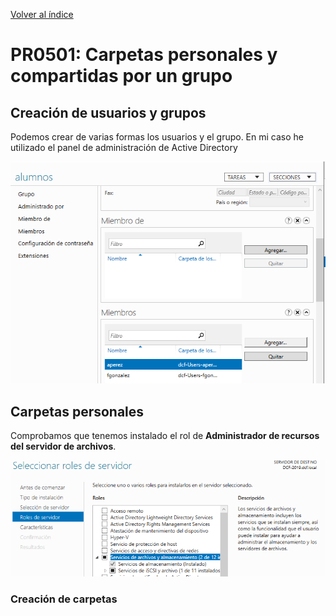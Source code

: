 [Volver al índice](../index.md)

# PR0501: Carpetas personales y compartidas por un grupo

## Creación de usuarios y grupos

Podemos crear de varias formas los usuarios y el grupo. En mi caso he utilizado el panel de administración de Active Directory

![Gruposyusuarios](imagenes/Grupoyusuarioscreados.png)

## Carpetas personales

Comprobamos que tenemos instalado el rol de **Administrador de recursos del servidor de archivos**.

![Sistema de archivos](imagenes/Sistemaarchivos.png)

### Creación de carpetas
